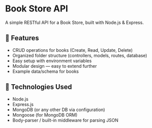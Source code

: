 # Book Store API

A simple RESTful API for a Book Store, built with Node.js & Express.

## 🚀 Features

- CRUD operations for books (Create, Read, Update, Delete)  
- Organized folder structure (controllers, models, routes, database)  
- Easy setup with environment variables  
- Modular design — easy to extend further  
- Example data/schema for books  

## 🧱 Technologies Used

- Node.js  
- Express.js  
- MongoDB (or any other DB via configuration)  
- Mongoose (for MongoDB ORM)  
- Body-parser / built-in middleware for parsing JSON  

